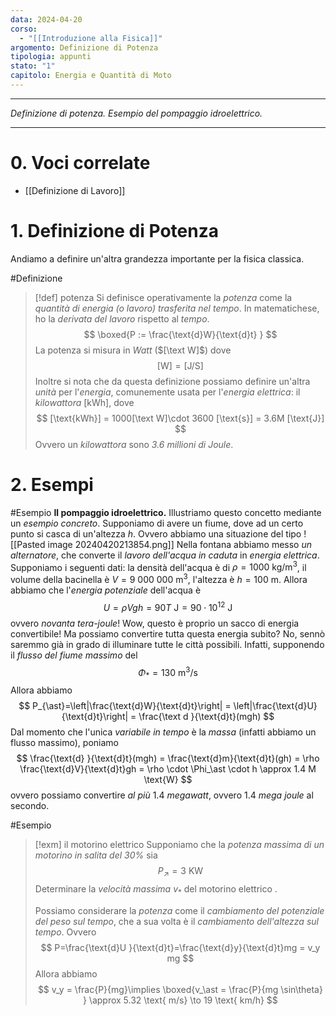 ```yaml
---
data: 2024-04-20
corso:
  - "[[Introduzione alla Fisica]]"
argomento: Definizione di Potenza
tipologia: appunti
stato: "1"
capitolo: Energia e Quantità di Moto
---
```

- - -
*Definizione di potenza. Esempio del pompaggio idroelettrico.*
- - -
# 0. Voci correlate
 - [[Definizione di Lavoro]]
# 1. Definizione di Potenza
Andiamo a definire un'altra grandezza importante per la fisica classica.

#Definizione 
> [!def] potenza
> Si definisce operativamente la *potenza* come la *quantità di energia (o lavoro) trasferita nel tempo*. In matematichese, ho la *derivata del lavoro* rispetto al *tempo*.
> $$
> \boxed{P := \frac{\text{d}W}{\text{d}t} }
> $$
> La potenza si misura in *Watt* ($[\text W]$) dove
> $$
> [\text{W}] = [\text {J/S}]
> $$
> Inoltre si nota che da questa definizione possiamo definire un'altra *unità* per l'*energia*, comunemente usata per l'*energia elettrica*: il *kilowattora* $[\text{kWh}]$, dove
> $$
> [\text{kWh}] = 1000[\text W]\cdot 3600 [\text{s}] = 3.6M [\text{J}]
> $$
> Ovvero un *kilowattora* sono *3.6 millioni di Joule*.

# 2. Esempi
#Esempio 
**Il pompaggio idroelettrico.**
Illustriamo questo concetto mediante un *esempio concreto*. Supponiamo di avere un fiume, dove ad un certo punto si casca di un'altezza $h$. Ovvero abbiamo una situazione del tipo
![[Pasted image 20240420213854.png]]
Nella fontana abbiamo messo *un alternatore*, che converte il *lavoro dell'acqua in caduta* in *energia elettrica*. 
Supponiamo i seguenti dati: la densità dell'acqua è di $\rho = 1000 \ \text{kg/m}^3$, il volume della bacinella è $V =9 \ 000 \ 000 \ \text{m}^3$, l'altezza è $h = 100 \text{ m}$. Allora abbiamo che l'*energia potenziale* dell'acqua è
$$
U =\rho V gh = 90 T \ \text{J} = 90 \cdot 10^{12} \ \text{J}
$$
ovvero *novanta tera-joule*! Wow, questo è proprio un sacco di energia convertibile! Ma possiamo convertire tutta questa energia subito? No, sennò saremmo già in grado di illuminare tutte le città possibili.
Infatti, supponendo il *flusso del fiume massimo* del
$$
\Phi_{\ast} = 130 \ \text{m}^3\text{/s}
$$
Allora abbiamo
$$
P_{\ast}=\left|\frac{\text{d}W}{\text{d}t}\right| = \left|\frac{\text{d}U}{\text{d}t}\right| = \frac{\text d }{\text{d}t}(mgh)
$$
Dal momento che l'unica *variabile in tempo* è la *massa* (infatti abbiamo un flusso massimo), poniamo
$$
\frac{\text{d} }{\text{d}t}(mgh) = \frac{\text{d}m}{\text{d}t}(gh) = \rho \frac{\text{d}V}{\text{d}t}gh = \rho \cdot \Phi_\ast \cdot h \approx 1.4 M \text{W}
$$
ovvero possiamo convertire *al più* $1.4$ *megawatt*, ovvero $1.4$ *mega joule* al secondo.

#Esempio 
> [!exm] il motorino elettrico
> Supponiamo che la *potenza massima di un motorino in salita del 30%* sia
> $$
> P_{\nearrow}=3 \ \text{KW}
> $$
> Determinare la *velocità massima* ${v_\ast}$ del motorino elettrico .
> 
> Possiamo considerare la *potenza* come il *cambiamento del potenziale del peso sul tempo*, che a sua volta è il *cambiamento dell'altezza sul tempo*. Ovvero
> $$
> P=\frac{\text{d}U }{\text{d}t}=\frac{\text{d}y}{\text{d}t}mg = v_y mg
> $$
> Allora abbiamo
> $$
> v_y = \frac{P}{mg}\implies \boxed{v_\ast = \frac{P}{mg \sin\theta} } \approx 5.32 \text{ m/s} \to 19 \text{ km/h}
> $$

